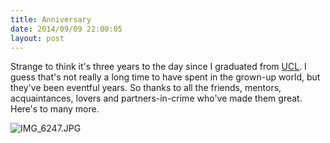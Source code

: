 ```yaml
---
title: Anniversary
date: 2014/09/09 22:00:05
layout: post
---
```


Strange to think it's three years to the day since I graduated from [UCL](http://ucl.ac.uk). I guess that's not really a long time to have spent in the grown-up world, but they've been eventful years. So thanks to all the friends, mentors, acquaintances, lovers and partners-in-crime who've made them great. Here's to many more.  

![IMG_6247.JPG](https://henryaj.files.wordpress.com/2014/09/img_6247.jpg)
